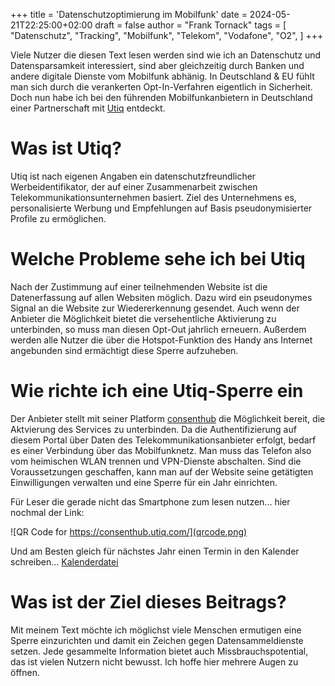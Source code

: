 +++
title = 'Datenschutzoptimierung im Mobilfunk'
date = 2024-05-21T22:25:00+02:00
draft = false
author = "Frank Tornack"
tags = [
    "Datenschutz",
    "Tracking",
    "Mobilfunk",
    "Telekom",
    "Vodafone",
    "O2",
]
+++

Viele Nutzer die diesen Text lesen werden sind wie ich an Datenschutz und Datensparsamkeit interessiert, sind aber gleichzeitig durch Banken und andere digitale Dienste vom Mobilfunk abhänig. In Deutschland & EU fühlt man sich durch die verankerten Opt-In-Verfahren eigentlich in Sicherheit. Doch nun habe ich bei den führenden Mobilfunkanbietern in Deutschland einer Partnerschaft mit [Utiq](https://utiq.com/) entdeckt.
<!--more-->

# Was ist Utiq?
Utiq ist nach eigenen Angaben ein datenschutzfreundlicher Werbeidentifikator, der auf einer Zusammenarbeit zwischen Telekommunikationsunternehmen basiert. Ziel des Unternehmens es, personalisierte Werbung und Empfehlungen auf Basis pseudonymisierter Profile zu ermöglichen.

# Welche Probleme sehe ich bei Utiq
Nach der Zustimmung auf einer teilnehmenden Website ist die Datenerfassung auf allen Websiten möglich. Dazu wird ein pseudonymes Signal an die Website zur Wiedererkennung gesendet. Auch wenn der Anbieter die Möglichkeit bietet die versehentliche Aktivierung zu unterbinden, so muss man diesen Opt-Out jahrlich erneuern. Außerdem werden alle Nutzer die über die Hotspot-Funktion des Handy ans Internet angebunden sind ermächtigt diese Sperre aufzuheben.

# Wie richte ich eine Utiq-Sperre ein
Der Anbieter stellt mit seiner Platform [consenthub](https://consenthub.utiq.com/) die Möglichkeit bereit, die Aktvierung des Services zu unterbinden. Da die Authentifizierung auf diesem Portal über Daten des Telekommunikationsanbieter erfolgt, bedarf es einer Verbindung über das Mobilfunknetz. Man muss das Telefon also vom heimischen WLAN trennen und VPN-Dienste abschalten. Sind die Voraussetzungen geschaffen, kann man auf der Website seine getätigten Einwilligungen verwalten und eine Sperre für ein Jahr einrichten.

Für Leser die gerade nicht das Smartphone zum lesen nutzen... hier nochmal der Link:

![QR Code for https://consenthub.utiq.com/](qrcode.png)

Und am Besten gleich für nächstes Jahr einen Termin in den Kalender schreiben... [Kalenderdatei](UtiqSperreErneuern.ics)

# Was ist der Ziel dieses Beitrags?
Mit meinem Text möchte ich möglichst viele Menschen ermutigen eine Sperre einzurichten und damit ein Zeichen gegen Datensammeldienste setzen. Jede gesammelte Information bietet auch Missbrauchspotential, das ist vielen Nutzern nicht bewusst. Ich hoffe hier mehrere Augen zu öffnen.
